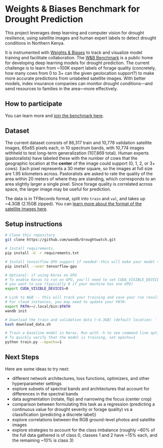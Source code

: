 # Weights & Biases Benchmark for Drought Prediction

This project leverages deep learning and computer vision for drought
resilience, using satellite images and human expert labels to
detect drought conditions in Northern Kenya.

It is instrumented with [Weights & Biases](https://www.wandb.com) to track and visualize model training and facilitate collaboration.
The [W&B Benchmark](https://app.wandb.ai/wandb/droughtwatch/benchmark) is a public home for developing deep learning
models for drought prediction. The current challenge is to learn from ~100K expert labels of forage quality (concretely, how many cows from
0 to 3+ can the given geolocation support?) to make more accurate predictions from unlabeled satellite images. With better models,
index insurance companies can monitor drought conditions&mdash;and send resources to families in the area&mdash;more effectively.

## How to participate

You can learn more and [join the benchmark here](https://app.wandb.ai/wandb/droughtwatch/benchmark).

## Dataset

The current dataset consists of 86,317 train and 10,778 validation satellite images, 65x65 pixels each, in 10 spectrum bands, with 10,774 images withheld to test long-term generalization (107,869 total). Human experts (pastoralists) have labeled these with the number of cows that the geographic location at the **center** of the image could support (0, 1, 2, or 3+ cows). Each pixel represents a 30 meter square, so the images at full size are 1.95 kilometers across. Pastoralists are asked to rate the quality of the area within 20 meters of where they are standing, which corresponds to an area slightly larger a single pixel. Since forage quality is correlated across space, the larger image may be useful for prediction. 

The data is in TFRecords format, split into ``train`` and ``val``, and takes up ~4.3GB (2.15GB zipped). 
You can [learn more about the format of the satellite images here](https://developers.google.com/earth-engine/datasets/catalog/LANDSAT_LC08_C01_T1_RT).

## Setup instructions

```sh
# Clone this repository
git clone https://github.com/wandb/droughtwatch.git

# Install requirements.
pip install -U -r requirements.txt

# Install tensorflow GPU support if needed--this will make your model train much faster.
pip install --user tensorflow-gpu

# Optional: if using Keras on GPU
# To enable Keras to run on GPU, you'll need to set CUDA_VISIBLE_DEVICES to the id of the GPU
# you want to use (typically 0 if your machine has one GPU)
export CUDA_VISIBLE_DEVICES=0

# Link to W&B -- this will track your training and save your run results.
# For cloud instances, you may need to update your PATH.
export PATH=~/.local/bin:$PATH
wandb init

# Download the train and validation data (~4.3GB) (default location: ``data`` in the repo)
bash download_data.sh

# Train a baseline model in Keras. Run with -h to see command line options
# To quickly verify that the model is training, set epochs=1
python train.py --epochs=1
```

## Next Steps

Here are some ideas to try next:

* different network architectures, loss functions, optimizers, and other hyperparameter settings
* explore subsets of spectral bands and architectures that account for differences in the spectral bands
* data augmentation (rotate, flip) and narrowing the focus (center crop)
* comparison between formulating this task as a regression (predicting a continuous value for drought severity or forage quality) vs a classification (predicting a discrete label))
* explore correlations between the RGB ground-level photos and satellite images
* explore strategies to account for the class imbalance (roughly ~60% of the full data gathered is of class 0, classes 1 and 2 have ~15% each, and the remaining ~10% is class 3)
